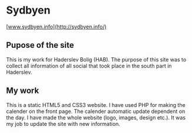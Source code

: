# Sydbyen
[www.sydbyen.info](http://sydbyen.info/)

## Pupose of the site
This is my work for Haderslev Bolig (HAB). The purpose of this site was to collect all information of all social that took place in the south part in Haderslev.

## My work
This is a static HTML5 and CSS3 website. I have used PHP for making the calender on the front page. The calender automatic update dependent on the day. I have made the whole website (logo, images, design etc.). It was my job to update the site with new information. 
